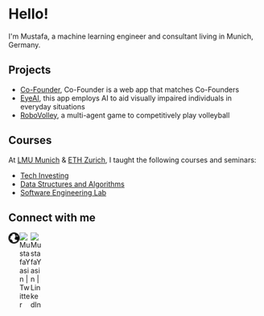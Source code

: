 # Hello!

I'm Mustafa, a machine learning engineer and consultant living in Munich, Germany.

## Projects

* [Co-Founder](https://github.com/MustafaYasin/thesis), Co-Founder is a web app that matches Co-Founders
* [EyeAI](https://github.com/MustafaYasin/pml), this app employs AI to aid visually impaired individuals in everyday situations
* [RoboVolley](https://github.com/MustafaYasin/pml), a multi-agent game to competitively play volleyball


## Courses

At [LMU Munich](https://www.lmu.de/de/index.html) & [ETH Zurich](https://ethz.ch/de.html), I taught the following courses and seminars:

* [Tech Investing](https://ai.ethz.ch/education/lectures-and-seminars/techinvesting22.html)
* [Data Structures and Algorithms](https://www.dbs.ifi.lmu.de/cms/studium_lehre/lehre_bachelor/algodat22/index.html)
* [Software Engineering Lab](https://www.dbs.ifi.lmu.de/cms/studium_lehre/lehre_bachelor/sep2122/index.html)

## Connect with me

[<img align="left" alt="mustafayasin.com" width="22px" src="https://raw.githubusercontent.com/iconic/open-iconic/master/svg/globe.svg" />][website]
[<img align="left" alt="MustafaYasin | Twitter" width="22px" src="https://cdn.jsdelivr.net/npm/simple-icons@v3/icons/twitter.svg" />][twitter]
[<img align="left" alt="MustafaYasin | LinkedIn" width="22px" src="https://cdn.jsdelivr.net/npm/simple-icons@v3/icons/linkedin.svg" />][linkedin]

[website]: https://mustafayasin.com
[twitter]: https://twitter.com/darre1l
[linkedin]: https://www.linkedin.com/in/mustafayasin/
